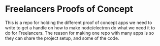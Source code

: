 # Freelancers Proofs of Concept

This is a repo for holding the different proof of concept apps we need to write to get a handle on how to make
node/electron do what we need it to do for Freelancers. The reason for making one repo with many apps is so they can
share the project setup, and some of the code.
